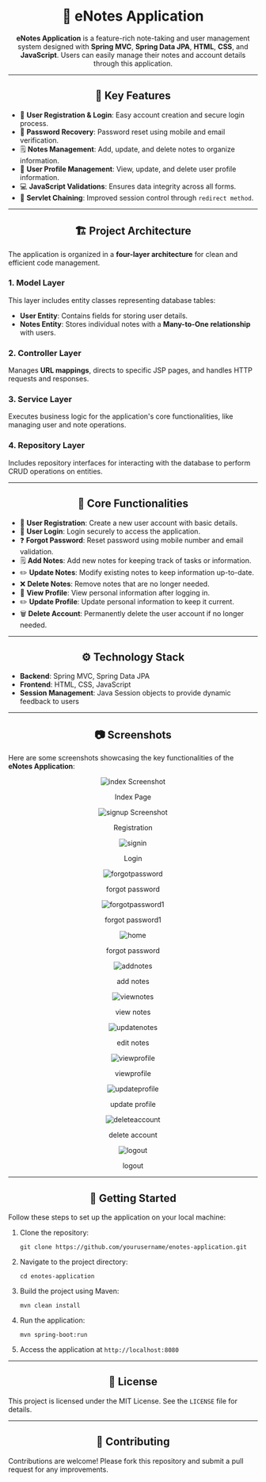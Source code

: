 <h1 align="center">📝 eNotes Application</h1>

<p align="center">
  <strong>eNotes Application</strong> is a feature-rich note-taking and user management system designed with 
  <strong>Spring MVC</strong>, <strong>Spring Data JPA</strong>, <strong>HTML</strong>, <strong>CSS</strong>, 
  and <strong>JavaScript</strong>. Users can easily manage their notes and account details through this application.
</p>

<hr>

<h2 align="center">📌 Key Features</h2>
<ul>
    <li>🔐 <strong>User Registration & Login</strong>: Easy account creation and secure login process.</li>
    <li>🔑 <strong>Password Recovery</strong>: Password reset using mobile and email verification.</li>
    <li>🗒️ <strong>Notes Management</strong>: Add, update, and delete notes to organize information.</li>
    <li>👤 <strong>User Profile Management</strong>: View, update, and delete user profile information.</li>
    <li>💻 <strong>JavaScript Validations</strong>: Ensures data integrity across all forms.</li>
    <li>🔄 <strong>Servlet Chaining</strong>: Improved session control through <code>redirect method</code>.</li>
</ul>

<hr>

<h2 align="center">🏗️ Project Architecture</h2>
<p>The application is organized in a <strong>four-layer architecture</strong> for clean and efficient code management.</p>

<h3>1. Model Layer</h3>
<p>This layer includes entity classes representing database tables:</p>
<ul>
    <li><strong>User Entity</strong>: Contains fields for storing user details.</li>
    <li><strong>Notes Entity</strong>: Stores individual notes with a <strong>Many-to-One relationship</strong> with users.</li>
</ul>

<h3>2. Controller Layer</h3>
<p>Manages <strong>URL mappings</strong>, directs to specific JSP pages, and handles HTTP requests and responses.</p>

<h3>3. Service Layer</h3>
<p>Executes business logic for the application's core functionalities, like managing user and note operations.</p>

<h3>4. Repository Layer</h3>
<p>Includes repository interfaces for interacting with the database to perform CRUD operations on entities.</p>

<hr>

<h2 align="center">🚀 Core Functionalities</h2>
<ul>
    <li>🔐 <strong>User Registration</strong>: Create a new user account with basic details.</li>
    <li>🔑 <strong>User Login</strong>: Login securely to access the application.</li>
    <li>❓ <strong>Forgot Password</strong>: Reset password using mobile number and email validation.</li>
    <li>🗒️ <strong>Add Notes</strong>: Add new notes for keeping track of tasks or information.</li>
    <li>✏️ <strong>Update Notes</strong>: Modify existing notes to keep information up-to-date.</li>
    <li>❌ <strong>Delete Notes</strong>: Remove notes that are no longer needed.</li>
    <li>👤 <strong>View Profile</strong>: View personal information after logging in.</li>
    <li>✏️ <strong>Update Profile</strong>: Update personal information to keep it current.</li>
    <li>🗑️ <strong>Delete Account</strong>: Permanently delete the user account if no longer needed.</li>
</ul>

<hr>

<h2 align="center">⚙️ Technology Stack</h2>
<ul>
    <li><strong>Backend</strong>: Spring MVC, Spring Data JPA</li>
    <li><strong>Frontend</strong>: HTML, CSS, JavaScript</li>
    <li><strong>Session Management</strong>: Java Session objects to provide dynamic feedback to users</li>
</ul>

<hr>

<h2 align="center">📷 Screenshots</h2>
<p>Here are some screenshots showcasing the key functionalities of the <strong>eNotes Application</strong>:</p>

<div align="center">
    <p><img src="index.png" alt="index Screenshot"></p>
    <p>Index Page</p>
</div>

<div align="center">
    <p><img src="signup.png" alt="signup Screenshot"></p>
    <p>Registration</p>
</div>

<div align="center">
    <p><img src="signin.png" alt="signin"></p>
    <p>Login</p>
</div>

<div align="center">
    <p><img src="forgotpassword.png" alt="forgotpassword"></p>
    <p>forgot password</p>
</div>

<div align="center">
    <p><img src="forgotpassword1.png" alt="forgotpassword1"></p>
    <p>forgot password1</p>
</div>

<div align="center">
    <p><img src="home.png" alt="home"></p>
    <p>forgot password</p>
</div>

<div align="center">
    <p><img src="addnotes.png" alt="addnotes"></p>
    <p>add notes</p>
</div>

<div align="center">
    <p><img src="viewnotes.png" alt="viewnotes"></p>
    <p>view notes</p>
</div>

<div align="center">
    <p><img src="updatenotes.png" alt="updatenotes"></p>
    <p>edit notes</p>
</div>

<div align="center">
    <p><img src="viewprofile.png" alt="viewprofile"></p>
    <p>viewprofile</p>
</div>

<div align="center">
    <p><img src="updateprofile.png" alt="updateprofile"></p>
    <p>update profile</p>
</div>

<div align="center">
    <p><img src="deleteaccount.png" alt="deleteaccount"></p>
    <p>delete account</p>
</div>

<div align="center">
    <p><img src="logout.png" alt="logout"></p>
    <p>logout</p>
</div>

<hr>

<h2 align="center">📂 Getting Started</h2>
<p>Follow these steps to set up the application on your local machine:</p>
<ol>
    <li>Clone the repository:</li>
    <pre><code>git clone https://github.com/yourusername/enotes-application.git</code></pre>
    <li>Navigate to the project directory:</li>
    <pre><code>cd enotes-application</code></pre>
    <li>Build the project using Maven:</li>
    <pre><code>mvn clean install</code></pre>
    <li>Run the application:</li>
    <pre><code>mvn spring-boot:run</code></pre>
    <li>Access the application at <code>http://localhost:8080</code></li>
</ol>

<hr>

<h2 align="center">📄 License</h2>
<p>This project is licensed under the MIT License. See the <code>LICENSE</code> file for details.</p>

<hr>

<h2 align="center">🤝 Contributing</h2>
<p>Contributions are welcome! Please fork this repository and submit a pull request for any improvements.</p>
